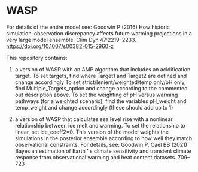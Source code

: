 # WASP
For details of the entire model see: Goodwin P (2016) How historic simulation–observation discrepancy affects future warming projections in a very large model ensemble. Clim Dyn 47:2219–2233. https://doi.org/10.1007/s00382-015-2960-z


This repository contains:

1) a version of WASP with an AMP algorithm that includes an acidification target. 
To set targets, find where Target1 and Target2 are defined and change accordingly
To set strict/lenient/weighted/temp only/pH only, find Multiple_Targets_option and change according to the commented out description above. 
To set the weighting of pH versus warming pathways (for a weighted scenario), find the variables pH_weight and temp_weight and change accordingly (these should add up to 1)

2) a version of WASP that calculates sea level rise with a nonlinear relationship between ice melt and warming.
To set the relationship to linear, set ice_coeff2=0.
This version of the model weights the simulations in the posterior ensemble according to how well they match observational constraints. For details, see:
Goodwin P, Cael BB (2021) Bayesian estimation of Earth ’ s climate sensitivity and transient climate response from observational warming and heat content datasets. 709–723
